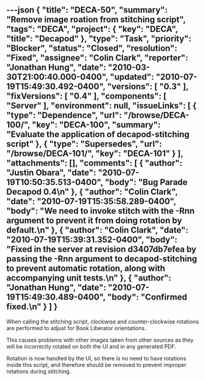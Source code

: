 ---json
{
  "title": "DECA-50",
  "summary": "Remove image roation from stitching script",
  "tags": "DECA",
  "project": {
    "key": "DECA",
    "title": "Decapod"
  },
  "type": "Task",
  "priority": "Blocker",
  "status": "Closed",
  "resolution": "Fixed",
  "assignee": "Colin Clark",
  "reporter": "Jonathan Hung",
  "date": "2010-03-30T21:00:40.000-0400",
  "updated": "2010-07-19T15:49:30.492-0400",
  "versions": [
    "0.3"
  ],
  "fixVersions": [
    "0.4"
  ],
  "components": [
    "Server"
  ],
  "environment": null,
  "issueLinks": [
    {
      "type": "Dependence",
      "url": "/browse/DECA-100/",
      "key": "DECA-100",
      "summary": "Evaluate the application of decapod-stitching script"
    },
    {
      "type": "Supersedes",
      "url": "/browse/DECA-101/",
      "key": "DECA-101"
    }
  ],
  "attachments": [],
  "comments": [
    {
      "author": "Justin Obara",
      "date": "2010-07-19T10:50:35.513-0400",
      "body": "Bug Parade Decapod 0.4\n"
    },
    {
      "author": "Colin Clark",
      "date": "2010-07-19T15:35:58.289-0400",
      "body": "We need to invoke stitch with the -Rnn argument to prevent it from doing rotation by default.\n"
    },
    {
      "author": "Colin Clark",
      "date": "2010-07-19T15:39:31.352-0400",
      "body": "Fixed in the server at revision d3407db7efea by passing the -Rnn argument to decapod-stitching to prevent automatic rotation, along with accompanying unit tests.\n"
    },
    {
      "author": "Jonathan Hung",
      "date": "2010-07-19T15:49:30.489-0400",
      "body": "Confirmed fixed.\n"
    }
  ]
}
---
When calling the stitching script, clockwise and counter-clockwise rotations are performed to adjust for Book Liberator orientations.

This causes problems with other images taken from other sources as they will be incorrectly rotated on both the UI and in any generated PDF.

Rotation is now handled by the UI, so there is no need to have rotations inside this script, and therefore should be removed to prevent improper rotations during stitching.

        